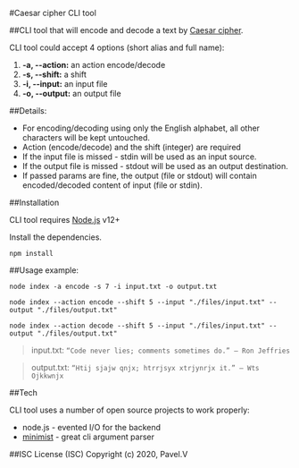#Caesar cipher CLI tool


##CLI tool that will encode and decode a text by [Caesar cipher](https://en.wikipedia.org/wiki/Caesar_cipher).

CLI tool could accept 4 options (short alias and full name):
  1. **-a, --action:** an action encode/decode
  2. **-s, --shift:** a shift
  3. **-i, --input:** an input file
  4. **-o, --output:** an output file


##Details:
  - For encoding/decoding using only the English alphabet, all other characters will be kept untouched.
  - Action (encode/decode) and the shift (integer) are required
  - If the input file is missed - stdin will be used as an input source.
  - If the output file is missed - stdout will be used as an output destination.
  - If passed params are fine, the output (file or stdout) will contain encoded/decoded content of input (file or stdin).

##Installation

CLI tool requires [Node.js](https://nodejs.org/) v12+

Install the dependencies.

```
npm install
```
  
##Usage example:

```
node index -a encode -s 7 -i input.txt -o output.txt
```
```
node index --action encode --shift 5 --input "./files/input.txt" --output "./files/output.txt"
```
```
node index --action decode --shift 5 --input "./files/input.txt" --output "./files/output.txt"
```

> input.txt: `“Code never lies; comments sometimes do.” — Ron Jeffries`

> output.txt: `“Htij sjajw qnjx; htrrjsyx xtrjynrjx it.” — Wts Ojkkwnjx`

##Tech

CLI tool uses a number of open source projects to work properly:

* node.js - evented I/O for the backend
* [minimist](https://www.npmjs.com/package/minimist) - great cli argument parser



##ISC License (ISC)
Copyright (c) 2020, Pavel.V